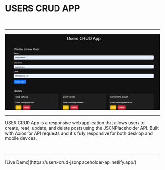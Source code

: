 <h1>USERS CRUD APP </h1>
<br>
<hr>
<img src="./users api.png" alt="">
<br>
<hr>
<p>USER CRUD App is a responsive web application that allows users to create, read, update, and delete posts using the JSONPlaceholder API. Built with Axios for API requests and it's fully responsive for both desktop and mobile devices.</p>
<br>
<hr>
<p>[Live Demo](https://users-crud-jsonplaceholder-api.netlify.app/)</p>
